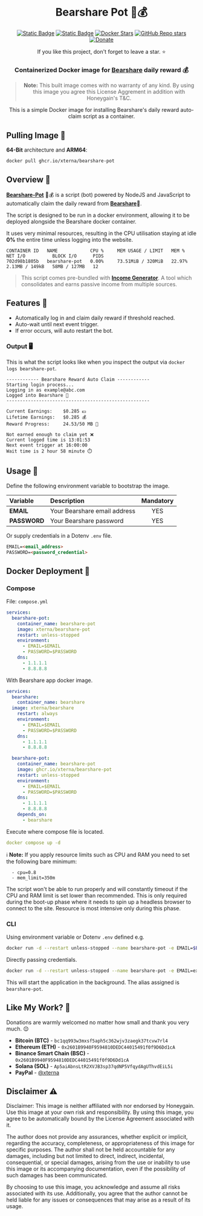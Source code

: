 <h1 align="center">
Bearshare Pot 🐻💰
</h1>

<div align="center">

[![Static Badge](https://img.shields.io/badge/GitHub-blue?style=flat&logo=github)](https://github.com/XternA/bearshare-reward)
[![Static Badge](https://img.shields.io/badge/License-purple?style=flat&logo=github)](https://github.com/XternA/bearshare-reward?tab=License-1-ov-file)
[![Docker Stars](https://img.shields.io/docker/stars/xterna/bearshare-pot?logo=docker&label=Docker%20Stars)](https://hub.docker.com/r/xterna/bearshare-pot)
[![GitHub Repo stars](https://img.shields.io/github/stars/XternA/bearshare-reward?style=flat&logo=github&label=Stars&color=orange)](https://github.com/XternA/bearshare-reward)
[![Donate](https://img.shields.io/badge/Donate-PayPal-blue.svg?style=flat&logo=paypal)](https://www.paypal.com/donate/?hosted_button_id=32DCQ65QM5FNE)

If you like this project, don't forget to leave a star. ⭐

### Containerized Docker image for [Bearshare](https://bit.ly/4g7PmCs) daily reward 💰

>**Note:** This built image comes with no warranty of any kind. By using this image you agree this License Aggrement in addition with Honeygain's T&C.

This is a simple Docker image for installing Bearshare's daily reward auto-claim script as a container.

</div>

## Pulling Image 🐋
**64-Bit** architecture and **ARM64**:
```sh
docker pull ghcr.io/xterna/bearshare-pot
```

## Overview 🐻
[**Bearshare-Pot**](https://bit.ly/4g7PmCs) 🐻💰 is a script (bot) powered by NodeJS and JavaScript to automatically claim the daily reward from [**Bearshare**](https://bit.ly/4g7PmCs)🐻.

The script is designed to be run in a docker environment, allowing it to be deployed alongside the Bearshare docker container.

It uses very minimal resources, resulting in the CPU utilisation staying at idle **0%** the entire time unless logging into the website.
```
CONTAINER ID   NAME            CPU %     MEM USAGE / LIMIT   MEM %     NET I/O          BLOCK I/O      PIDS
702d98b1805b   bearshare-pot   0.00%     73.51MiB / 320MiB   22.97%    2.13MB / 149kB   58MB / 127MB   12
```
> This script comes pre-bundled with [**Income Generator**](https://github.com/XternA/income-generator). A tool which consolidates and earns passive income from multiple sources.

## Features 🚀
- Automatically log in and claim daily reward if threshold reached.
- Auto-wait until next event trigger.
- If error occurs, will auto restart the bot.

### Output 🖥️
This is what the script looks like when you inspect the output via `docker logs bearshare-pot`.
```
------------ Bearshare Reward Auto Claim ------------
Starting login process...
Logging in as example@abc.com
Logged into Bearshare 🐻
-----------------------------------------------------

Current Earnings:    $0.285 💵
Lifetime Earnings:   $0.285 💰
Reward Progress:     24.53/50 MB 🐻

Not earned enough to claim yet ❌
Current logged time is 13:01:53
Next event trigger at 16:00:00
Wait time is 2 hour 58 minute ⏱️
```

## Usage 📃
Define the following environment variable to bootstrap the image.

| Variable | Description | Mandatory |
| :--- | :--- | :---: |
| **EMAIL**     | Your Bearshare email address    | YES |
| **PASSWORD**  | Your Bearshare password         | YES |

Or supply credentials in a Dotenv `.env` file.
```markdown
EMAIL=<email_address>
PASSWORD=<password_credential>
```

## Docker Deployment 🐋
### Compose
File: `compose.yml`
```yaml
services:
  bearshare-pot:
    container_name: bearshare-pot
    image: xterna/bearshare-pot
    restart: unless-stopped
    environment:
      - EMAIL=$EMAIL
      - PASSWORD=$PASSWORD
    dns:
      - 1.1.1.1
      - 8.8.8.8
```

With Bearshare app docker image.
```yaml
services:
  bearshare:
    container_name: bearshare
  image: xterna/bearshare
    restart: always
    environment:
      - EMAIL=$EMAIL
      - PASSWORD=$PASSWORD
    dns:
      - 1.1.1.1
      - 8.8.8.8

  bearshare-pot:
    container_name: bearshare-pot
    image: ghcr.io/xterna/bearshare-pot
    restart: unless-stopped
    environment:
      - EMAIL=$EMAIL
      - PASSWORD=$PASSWORD
    dns:
      - 1.1.1.1
      - 8.8.8.8
    depends_on:
      - bearshare
```

Execute where compose file is located.
```yaml
docker compose up -d
```

ℹ️ **Note:** If you apply resource limits such as CPU and RAM you need to set the following bare minimum:
```
  - cpu=0.8
  - mem_limit=350m
```
The script won't be able to run properly and will constantly timeout if the CPU and RAM limit is set lower than recommended. This is only required during the boot-up phase where it needs to spin up a headless browser to connect to the site. Resource is most intensive only during this phase.

### CLI
Using environment variable or Dotenv `.env` defined e.g.
```sh
docker run -d --restart unless-stopped --name bearshare-pot -e EMAIL=$EMAIL -e PASSWORD=$PASSWORD ghcr.io/xterna/bearshare-pot
```

Directly passing credentials.
```sh
docker run -d --restart unless-stopped --name bearshare-pot -e EMAIL=example.gmail.com -e PASSWORD=pass123 ghcr.io/xterna/bearshare-pot
```
This will start the application in the background. The alias assigned is `bearshare-pot`.

## Like My Work? 🫶
Donations are warmly welcomed no matter how small and thank you very much. 😌
- **Bitcoin (BTC)** - `bc1qq993w3mxsf5aph5c362wjv3zaegk37tcvw7rl4`
- **Ethereum (ETH)** - `0x2601B9940F9594810DEDC44015491f0f9D6Dd1cA`
- **Binance Smart Chain (BSC)** - `0x2601B9940F9594810DEDC44015491f0f9D6Dd1cA`
- **Solana (SOL)** - `Ap5aiAbnsLtR2XVJB3sp37qdNP5VfqydAgUThvdEiL5i`
- **PayPal** - [@xterna](https://paypal.me/xterna)

## Disclaimer ⚠️
Disclaimer: This image is neither affiliated with nor endorsed by Honeygain. Use this image at your own risk and responsibility. By using this image, you agree to be automatically bound by the License Agreement associated with it.

The author does not provide any assurances, whether explicit or implicit, regarding the accuracy, completeness, or appropriateness of this image for specific purposes. The author shall not be held accountable for any damages, including but not limited to direct, indirect, incidental, consequential, or special damages, arising from the use or inability to use this image or its accompanying documentation, even if the possibility of such damages has been communicated.

By choosing to use this image, you acknowledge and assume all risks associated with its use. Additionally, you agree that the author cannot be held liable for any issues or consequences that may arise as a result of its usage.
